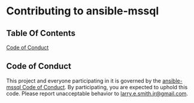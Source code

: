 # Contributing to ansible-mssql

## Table Of Contents

[Code of Conduct](#code-of-conduct)

## Code of Conduct

This project and everyone participating in it is governed by the [ansible-mssql Code of Conduct](CODE_OF_CONDUCT.md). By participating, you are expected to uphold this code. Please report unacceptable behavior to [larry.e.smith.jr@gmail.com](mailto:larry.e.smith.jr@gmail.com).
